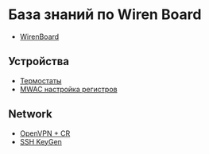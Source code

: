 # База знаний по Wiren Board

- [WirenBoard](obsidian://open?vault=wb-obsi&file=WirenBoard%2FWirenBoard)

## Устройства
- [Термостаты](thermostats.md)
- [MWAC настройка регистров](MWAC(registr).md)

## Network
- [OpenVPN + CR](./OpenVPN%20+%20CR.md)
- [SSH KeyGen](./SSH%20KeyGen.md)
